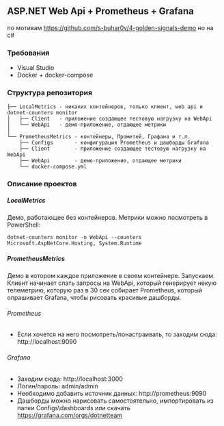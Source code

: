 ﻿## ASP.NET Web Api + Prometheus + Grafana
по мотивам https://github.com/s-buhar0v/4-golden-signals-demo но на c#

### Требования
- Visual Studio
- Docker + docker-compose

### Структура репозитория
```
├── LocalMetrics - никаких контейнеров, только клиент, web api и dotnet-counters monitor
│   ├── Client   - приложение создающее тестовую нагрузку на WebApi
│   └── WebApi   - демо-приложение, отдающее метрики
│
└── PrometheusMetrics - контейнеры, Прометей, Графана и т.п.
    ├── Configs       - конфигурация Prometheus и дашборды Grafana
    ├── Client        - приложение создающее тестовую нагрузку на WebApi
    ├── WebApi        - демо-приложение, отдающее метрики
    └── docker-compose.yml
``` 

### Описание проектов

##### LocalMetrics
Демо, работающее без контейнеров. Метрики можно посмотреть в PowerShell:

```
dotnet-counters monitor -n WebApi --counters Microsoft.AspNetCore.Hosting, System.Runtime
```


##### PrometheusMetrics
Демо в котором каждое приложение в своем контейнере. 
Запускаем. Клиент начинает слать запросы на WebApi, который генерирует некую телеметрию, которую раз в 30 сек собирает Prometheus, который опрашивает Grafana, чтобы рисовать красивые дашборды.

###### Prometheus

- Если хочется на него посмотреть/понастраивать, то заходим сюда: http://localhost:9090

###### Grafana

- Заходим сюда: http://localhost:3000
- Логин/пароль: admin/admin
- Необходимо добавить источник данных: http://prometheus:9090
- Дашборды можно нарисовать самостоятельно, импортировать из папки Configs\dashboards или скачать https://grafana.com/orgs/dotnetteam


